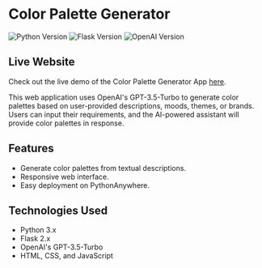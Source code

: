 # Color Palette Generator
![Python Version](https://img.shields.io/badge/python-3.x-blue.svg)
![Flask Version](https://img.shields.io/badge/flask-2.x-green.svg)
![OpenAI Version](https://img.shields.io/badge/openai-gpt--3.5--turbo-orange.svg)

## Live Website
Check out the live demo of the Color Palette Generator App [here](http://8cott.pythonanywhere.com/).

This web application uses OpenAI's GPT-3.5-Turbo to generate color palettes based on user-provided descriptions, moods, themes, or brands. Users can input their requirements, and the AI-powered assistant will provide color palettes in response.

## Features

- Generate color palettes from textual descriptions.
- Responsive web interface.
- Easy deployment on PythonAnywhere.

## Technologies Used

- Python 3.x
- Flask 2.x
- OpenAI's GPT-3.5-Turbo
- HTML, CSS, and JavaScript

